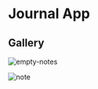 # Journal App

## Gallery

![empty-notes](https://user-images.githubusercontent.com/73872769/163007056-1b22c5fa-8e76-4247-b73f-6347db22422a.png)

![note](https://user-images.githubusercontent.com/73872769/163007083-0d39fef0-9834-4428-b333-4143f785c7bd.png)
